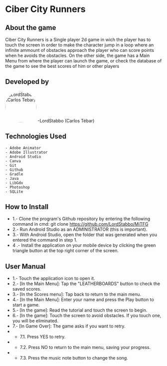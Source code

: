 # Ciber City Runners

## About the game
Ciber City Runners is a Single player 2d game in wich the player has to touch the screen in order to make the character jump in a loop where an infinite ammount of obstacles approach the player who can score points when he avoids the obstacles. 
On the other side, the game has a Main Menu from where the player can launch the game, or check the database of the game to see the best scores of him or other players 

## Developed by

<img src="https://github.com/LordStabbo.png" alt="LordStabbo (Carlos Tebar)" width="100" style="border-radius: 50%">
    -LordStabbo (Carlos Tébar)

## Technologies Used

    - Adobe Animator
    - Adobe Illustrator
    - Android Studio
    - Canva
    - Git
    - Github
    - Gradle
    - Java
    - LibGdx
    - Photoshop
    - SQLite

## How to Install

- 1.- Clone the program's Github repository by entering the following command in cmd: git clone https://github.com/LordStabbo/MiTFG
- 2.- Run Android Studio as an ADMINISTRATOR (this is important).
- 3.- With Android Studio, open the folder that was generated when you entered the command in step 1.
- 4 .- Install the application on your mobile device by clicking the green triangle button at the top right corner of the screen.

## User Manual
- 1.- Touch the application icon to open it.
- 2.- [In the Main Menu]: Tap the "LEATHERBOARDS" button to check the saved scores.
- 3.- [In the Scores menu]: Tap back to return to the main menu.
- 4.- [In the Main Menu]: Enter your name and press the Play button to start a game.
- 5.- [In the game]: Read the tutorial and touch the screen to begin.
- 6.- [In the game]: Touch the screen to avoid obstacles. If you touch one, you will be eliminated.
- 7.- [In Game Over]: The game asks if you want to retry.
- - 7.1. Press YES to retry.
- - 7.2. Press NO to return to the main menu, saving your progress.
- - 7.3. Press the music note button to change the song.
